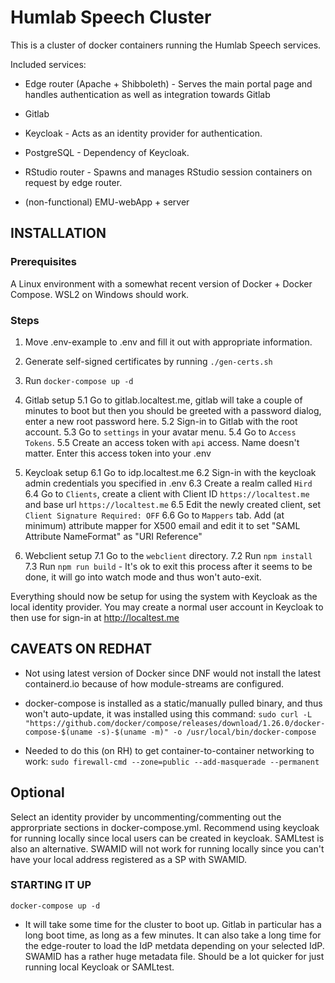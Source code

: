 # Humlab Speech Cluster

This is a cluster of docker containers running the Humlab Speech services.

Included services:
* Edge router (Apache + Shibboleth) - Serves the main portal page and handles authentication as well as integration towards Gitlab

* Gitlab

* Keycloak - Acts as an identity provider for authentication.

* PostgreSQL - Dependency of Keycloak.

* RStudio router - Spawns and manages RStudio session containers on request by edge router.

* (non-functional) EMU-webApp + server


## INSTALLATION

### Prerequisites
A Linux environment with a somewhat recent version of Docker + Docker Compose. WSL2 on Windows should work.

### Steps

1. Move .env-example to .env and fill it out with appropriate information.

2. Generate self-signed certificates by running `./gen-certs.sh`

3. Run `docker-compose up -d`

5. Gitlab setup
  5.1 Go to gitlab.localtest.me, gitlab will take a couple of minutes to boot but then you should be greeted with a password dialog, enter a new root password here.
  5.2 Sign-in to Gitlab with the root account. 
  5.3 Go to `settings` in your avatar menu.
  5.4 Go to `Access Tokens`.
  5.5 Create an access token with `api` access. Name doesn't matter. Enter this access token into your .env 

6. Keycloak setup
  6.1 Go to idp.localtest.me
  6.2 Sign-in with the keycloak admin credentials you specified in .env
  6.3 Create a realm called `Hird`
  6.4 Go to `Clients`, create a client with Client ID `https://localtest.me` and base url `https://localtest.me`
  6.5 Edit the newly created client, set `Client Signature Required: OFF`
  6.6 Go to `Mappers` tab. Add (at minimum) attribute mapper for X500 email and edit it to set "SAML Attribute NameFormat" as "URI Reference"

7. Webclient setup
  7.1 Go to the `webclient` directory.
  7.2 Run `npm install`
  7.3 Run `npm run build` - It's ok to exit this process after it seems to be done, it will go into watch mode and thus won't auto-exit.

Everything should now be setup for using the system with Keycloak as the local identity provider. You may create a normal user account in Keycloak to then use for sign-in at http://localtest.me

## CAVEATS ON REDHAT

* Not using latest version of Docker since DNF would not install the latest containerd.io because of how module-streams are configured.

* docker-compose is installed as a static/manually pulled binary, and thus won't auto-update, it was installed using this command:
  `sudo curl -L "https://github.com/docker/compose/releases/download/1.26.0/docker-compose-$(uname -s)-$(uname -m)" -o /usr/local/bin/docker-compose`

* Needed to do this (on RH) to get container-to-container networking to work:
  `sudo firewall-cmd --zone=public --add-masquerade --permanent`

## Optional

Select an identity provider by uncommenting/commenting out the approrpriate sections in docker-compose.yml. Recommend using keycloak for running locally since local users can be created in keycloak. SAMLtest is also an alternative.
SWAMID will not work for running locally since you can't have your local address registered as a SP with SWAMID.


### STARTING IT UP

`docker-compose up -d`

* It will take some time for the cluster to boot up. Gitlab in particular has a long boot time, as long as a few minutes. It can also take a long time for the edge-router to load the IdP metdata depending on your selected IdP. SWAMID has a rather huge metadata file. Should be a lot quicker for just running local Keycloak or SAMLtest.

